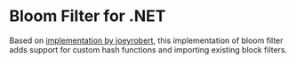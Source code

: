 # Bloom Filter for .NET

Based on [implementation by joeyrobert](https://github.com/joeyrobert/bloomfilter), this implementation of bloom filter adds support for custom hash functions and importing existing block filters.